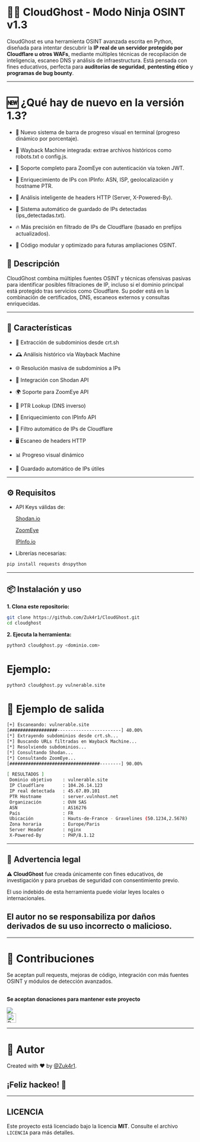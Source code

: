 # 🕵️‍♂️ CloudGhost - Modo Ninja OSINT v1.3

CloudGhost es una herramienta OSINT avanzada escrita en Python, diseñada para intentar descubrir la **IP real de un servidor protegido por Cloudflare u otros WAFs**, mediante múltiples técnicas de recopilación de inteligencia, escaneo DNS y análisis de infraestructura.
Está pensada con fines educativos, perfecta para **auditorías de seguridad**, **pentesting ético** y **programas de bug bounty**.

---
# 🆕 ¿Qué hay de nuevo en la versión 1.3?

* 🔁 Nuevo sistema de barra de progreso visual en terminal (progreso dinámico por porcentaje).

* 📜 Wayback Machine integrada: extrae archivos históricos como robots.txt o config.js.

* 🔐 Soporte completo para ZoomEye con autenticación vía token JWT.

* 📍 Enriquecimiento de IPs con IPInfo: ASN, ISP, geolocalización y hostname PTR.

* 🧠 Análisis inteligente de headers HTTP (Server, X-Powered-By).

* 📂 Sistema automático de guardado de IPs detectadas (ips_detectadas.txt).

* 🔥 Más precisión en filtrado de IPs de Cloudflare (basado en prefijos actualizados).

* 🧱 Código modular y optimizado para futuras ampliaciones OSINT.

## 📜 Descripción

CloudGhost combina múltiples fuentes OSINT y técnicas ofensivas pasivas para identificar posibles filtraciones de IP, incluso si el dominio principal está protegido tras servicios como Cloudflare. Su poder está en la combinación de certificados, DNS, escaneos externos y consultas enriquecidas.

---

## 🚀 Características

- 📑 Extracción de subdominios desde crt.sh

- 🕰️ Análisis histórico vía Wayback Machine

- 🌐 Resolución masiva de subdominios a IPs

- 🔎 Integración con Shodan API

- 🌍 Soporte para ZoomEye API

- 🔁 PTR Lookup (DNS inverso)

- 🧠 Enriquecimiento con IPInfo API

- 🔐 Filtro automático de IPs de Cloudflare

- 🖥️ Escaneo de headers HTTP

- 📊 Progreso visual dinámico

- 🧾 Guardado automático de IPs útiles

---

## ⚙️ Requisitos

- API Keys válidas de:

    [Shodan.io](https://shodan.io)
  
    [ZoomEye](https://www.zoomeye.ai/)

    [IPInfo.io](https://ipinfo.io/)

- Librerías necesarias:

```bash
pip install requests dnspython
```
---
## 📦 Instalación y uso

**1. Clona este repositorio:**

```bash
git clone https://github.com/Zuk4r1/CloudGhost.git
cd cloudghost
```

**2. Ejecuta la herramienta:**
```bash
python3 cloudghost.py <dominio.com>
```

# Ejemplo:
```bash
python3 cloudghost.py vulnerable.site
```

# 🧪 Ejemplo de salida

```bash
[+] Escaneando: vulnerable.site
[##################------------------------] 40.00%
[*] Extrayendo subdominios desde crt.sh...
[*] Buscando URLs filtradas en Wayback Machine...
[*] Resolviendo subdominios...
[*] Consultando Shodan...
[*] Consultando ZoomEye...
[##################################--------] 90.00%

[ RESULTADOS ]
 Dominio objetivo    : vulnerable.site
 IP Cloudflare       : 104.26.14.123
 IP real detectada   : 45.67.89.101
 PTR Hostname        : server.vulnhost.net
 Organización        : OVH SAS
 ASN                 : AS16276
 País                : FR
 Ubicación           : Hauts-de-France - Gravelines (50.1234,2.5678)
 Zona horaria        : Europe/Paris
 Server Header       : nginx
 X-Powered-By        : PHP/8.1.12

```
---
## 🔐 Advertencia legal

**⚠️ CloudGhost** fue creada únicamente con fines educativos, de investigación y para pruebas de seguridad con consentimiento previo.

 El uso indebido de esta herramienta puede violar leyes locales o internacionales.

## El autor no se responsabiliza por daños derivados de su uso incorrecto o malicioso.

---
# 🤝 Contribuciones

Se aceptan pull requests, mejoras de código, integración con más fuentes OSINT y módulos de detección avanzados.
  <br />
	<br/>
      	<p width="20px"><b>Se aceptan donaciones para mantener este proyecto</p></b>
	      <a href="https://buymeacoffee.com/investigacq"><img src="https://img.buymeacoffee.com/button-api/?text=Buy me a coffee&emoji=&slug=investigacqc&button_colour=FF5F5F&font_colour=ffffff&font_family=Cookie&outline_colour=000000&coffee_colour=FFDD00" /></a><br />
      	<a href="https://www.paypal.com/paypalme/babiloniaetica"><img title="Donations For Projects" height="25" src="https://ionicabizau.github.io/badges/paypal.svg" /></a>
</div>

---
# 🧠 Autor

Created with ❤️ by [@Zuk4r1](https://github.com/Zuk4r1).

## ¡Feliz hackeo! 🎯

---
## LICENCIA
Este proyecto está licenciado bajo la licencia **MIT**. Consulte el archivo `LICENCIA` para más detalles.
